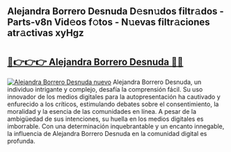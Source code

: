 ## Alejandra Borrero Desnuda D𝚎sn𝚞dos filtr𝚊dos - Parts-v8n Vid𝚎os f𝚘tos - N𝚞evas filtr𝚊ciones atr𝚊ctivas xyHgz

# <h2><a href="http://mbe17o.tromn.icu/?c=Alejandra+Borrero+Desnuda">🔗👉👉👉 Alejandra Borrero Desnuda 🔗🔗</a></h2>

[![Alejandra Borrero Desnuda nuevo](https://i.imgur.com/pEAQMta.gif)](http://mbe17o.tromn.icu/?c=Alejandra+Borrero+Desnuda)
Alejandra Borrero Desnuda, un individuo intrigante y complejo, desafía la comprensión fácil. Su uso innovador de los medios digitales para la autopresentación ha cautivado y enfurecido a los críticos, estimulando debates sobre el consentimiento, la moralidad y la esencia de las comunidades en línea. A pesar de la ambigüedad de sus intenciones, su huella en los medios digitales es imborrable. Con una determinación inquebrantable y un encanto innegable, la influencia de Alejandra Borrero Desnuda en la comunidad digital es profunda.
